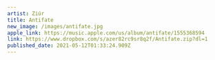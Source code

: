 ```yaml
---
artist: Ziúr
title: Antifate
new_image: /images/antifate.jpg
apple_link: https://music.apple.com/us/album/antifate/1555368594
link: https://www.dropbox.com/s/azer82rc9sr8q2f/Antifate.zip?dl=1
published_date: 2021-05-12T01:33:24.909Z
---
```

